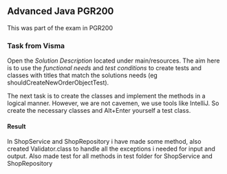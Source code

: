 ## Advanced Java PGR200

This was part of the exam in PGR200

### Task from Visma ###

Open the _Solution Description_ located under main/resources. The aim here is to 
use the _functional needs_ and _test conditions_ to create tests and classes
with titles that match the solutions needs (eg shouldCreateNewOrderObjectTest).

The next task is to create the classes and implement the methods in a logical
manner. However, we are not cavemen, we use tools like IntelliJ.
So create the necessary classes and Alt+Enter yourself a test class.

#### Result ####

In ShopService and ShopRepository i have made some method, also created Validator.class
to handle all the exceptions i needed for input and output.
Also made test for all methods in test folder for ShopService and ShopRepository
